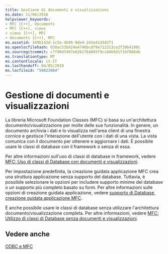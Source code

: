 ```yaml
---
title: Gestione di documenti e visualizzazioni
ms.date: 11/04/2016
helpviewer_keywords:
- MFC [C++], documents
- MFC [C++], views
- views [C++], MFC
- documents [C++], MFC
ms.assetid: 349b142d-1c5a-4b99-9de4-241e41d3d2f1
ms.openlocfilehash: 030ac53b924e4746bcd79e712313ce2f30b4198c
ms.sourcegitcommit: c7f90df497e6261764893f9cc04b5d1f1bf0b64b
ms.translationtype: MT
ms.contentlocale: it-IT
ms.lasthandoff: 04/05/2019
ms.locfileid: "59023984"
---
```

# <a name="working-with-documents-and-views"></a>Gestione di documenti e visualizzazioni

La libreria Microsoft Foundation Classes (MFC) si basa su un'architettura documento/visualizzazione per molte delle sue funzionalità. In genere, un documento archivia i dati e lo visualizza nell'area client di una finestra cornice e gestisce l'interazione dell'utente con i dati di una vista. La vista comunica con il documento per ottenere e aggiornare i dati. È possibile usare le classi di database con il framework o senza di essa.

Per altre informazioni sull'uso di classi di database in framework, vedere [MFC: Uso di classi di Database con documenti e visualizzazioni](../../data/mfc-using-database-classes-with-documents-and-views.md).

Per impostazione predefinita, la creazione guidata applicazione MFC crea una struttura applicazione senza supporto del database. Tuttavia, è possibile selezionare le opzioni per includere supporto minime del database o un supporto più completo basato su form. Per altre informazioni sulle opzioni di creazione guidata applicazione, vedere [supporto di Database, creazione guidata applicazione MFC](../../mfc/reference/database-support-mfc-application-wizard.md).

È anche possibile usare le classi di database senza utilizzare l'architettura documento/visualizzazione completa. Per altre informazioni, vedere [MFC: Utilizzo di classi di Database senza documenti e visualizzazioni](../../data/mfc-using-database-classes-without-documents-and-views.md).

## <a name="see-also"></a>Vedere anche

[ODBC e MFC](../../data/odbc/odbc-and-mfc.md)